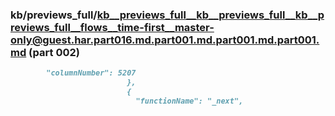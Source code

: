 ### kb/previews_full/kb__previews_full__kb__previews_full__kb__previews_full__flows__time-first__master-only@guest.har.part016.md.part001.md.part001.md.part001.md (part 002)

```md
        "columnNumber": 5207
                          },
                          {
                            "functionName": "_next",
            
```

```
